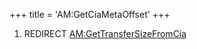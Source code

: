 +++
title = 'AM:GetCiaMetaOffset'
+++

1.  REDIRECT
    [AM:GetTransferSizeFromCia](AM:GetTransferSizeFromCia "wikilink")